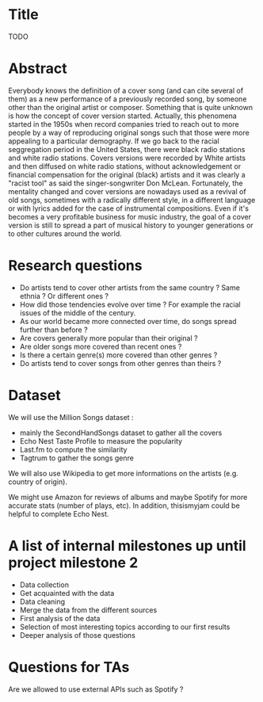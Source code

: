 # Title
TODO

# Abstract

Everybody knows the definition of a cover song (and  can cite several of them) as a new performance of a previously recorded song, by someone other than the original artist or composer.
Something that is quite unknown is how the concept of cover version started. Actually, this phenomena started in the 1950s when record companies tried to reach out to more people by a way of reproducing original songs such that those were more appealing to a particular demography. If we go back to the racial seggregation period in the United States, there were black radio stations and white radio stations. Covers versions were recorded by White artists and then diffused on white radio stations, without acknowledgement or financial compensation for the original (black) artists and it was clearly a "racist tool" as said the singer-songwriter Don McLean.
Fortunately, the mentality changed and cover versions are nowadays used as a revival of old songs, sometimes with a radically different style, in a different language or with lyrics added for the case of instrumental compositions.
Even if it's becomes a very profitable business for music industry, the goal of a cover version is still to spread a part of musical history to younger generations or to other cultures around the world.

# Research questions 

- Do artists tend to cover other artists from the same country ? Same ethnia ? Or different ones ?
- How did those tendencies evolve over time ? For example the racial issues of the middle of the century.
- As our world became more connected over time, do songs spread further than before ?
- Are covers generally more popular than their original ?
- Are older songs more covered than recent ones ?
- Is there a certain genre(s) more covered than other genres ?
- Do artists tend to cover songs from other genres than theirs ?

# Dataset

We will use the Million Songs dataset : 
- mainly the SecondHandSongs dataset to gather all the covers 
- Echo Nest Taste Profile to measure the popularity 
- Last.fm to compute the similarity
- Tagtrum to gather the songs genre 

We will also use Wikipedia to get more informations on the artists (e.g. country of origin).

We might use Amazon for reviews of albums and maybe Spotify for more accurate stats (number of plays, etc).
In addition, thisismyjam could be helpful to complete Echo Nest.

# A list of internal milestones up until project milestone 2

- Data collection
- Get acquainted with the data
- Data cleaning 
- Merge the data from the different sources
- First analysis of the data 
- Selection of most interesting topics according to our first results
- Deeper analysis of those questions

# Questions for TAs

Are we allowed to use external APIs such as Spotify ?

